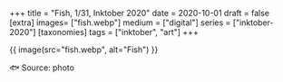 +++
title = "Fish, 1/31, Inktober 2020"
date = 2020-10-01
draft =  false
[extra]
images= ["fish.webp"]
medium = ["digital"]
series = ["inktober-2020"]
[taxonomies]
tags = ["inktober", "art"]
+++

{{ image(src="fish.webp", alt="Fish") }}

🐟 Source: photo
